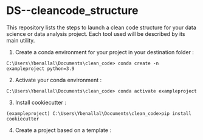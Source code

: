 # DS--cleancode_structure
This repository lists the steps to launch a clean code structure for your data science or data analysis project. Each tool used will be described by its main utility.

1. Create a conda environment for your project in your destination folder :
```
C:\Users\Ybenallal\Documents\clean_code> conda create -n exampleproject python=3.9
```
2. Activate your conda environment :
```
C:\Users\Ybenallal\Documents\clean_code> conda activate exampleproject
```
3. Install cookiecutter :
```
(exampleproject) C:\Users\Ybenallal\Documents\clean_code>pip install cookiecutter
```
4. Create a project based on a template :
